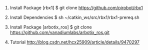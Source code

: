 1. Install Package [rbx1] 
	$ git clone https://github.com/pirobot/rbx1

2. Install Dependencies
	$ sh ~/catkin_ws/src/rbx1/rbx1-prereq.sh

3. Install Package [arbotix_ros]
	$ git clone https://github.com/vanadiumlabs/arbotix_ros.git

4. Tutorial 
	http://blog.csdn.net/hcx25909/article/details/9470297

